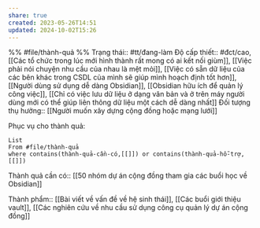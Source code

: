 ```yaml
---
share: true
created: 2023-05-26T14:51
updated: 2024-10-02T15:26
---
```

%%
#file/thành-quả
%%
Trạng thái:: #tt/đang-làm
Độ cấp thiết:: #đct/cao, [[Các tổ chức trong lúc mới hình thành rất mong có ai kết nối giùm]], [[Việc phải nói chuyện nhu cầu của nhau là mệt mỏi]], [[Việc có sẵn dữ liệu của các bên khác trong CSDL của mình sẽ giúp mình hoạch định tốt hơn]], [[Người dùng sử dụng dễ dàng Obsidian]], [[Obsidian hữu ích để quản lý công việc]], [[Chỉ có việc lưu dữ liệu ở dạng văn bản và ở trên máy người dùng mới có thể giúp liên thông dữ liệu một cách dễ dàng nhất]]
Đối tượng thụ hưởng:: [[Người muốn xây dựng cộng đồng hoặc mạng lưới]]

Phục vụ cho thành quả:
```dataview
List 
From #file/thành-quả 
where contains(thành-quả-cần-có,[[]]) or contains(thành-quả-hỗ-trợ,[[]]) 
```
Thành quả cần có:: [[50 nhóm dự án cộng đồng tham gia các buổi học về Obsidian]]


Thành phẩm:: [[Bài viết về vấn đề về hệ sinh thái]], [[Các buổi giới thiệu vault]], [[Các nghiên cứu về nhu cầu sử dụng công cụ quản lý dự án cộng đồng]]
